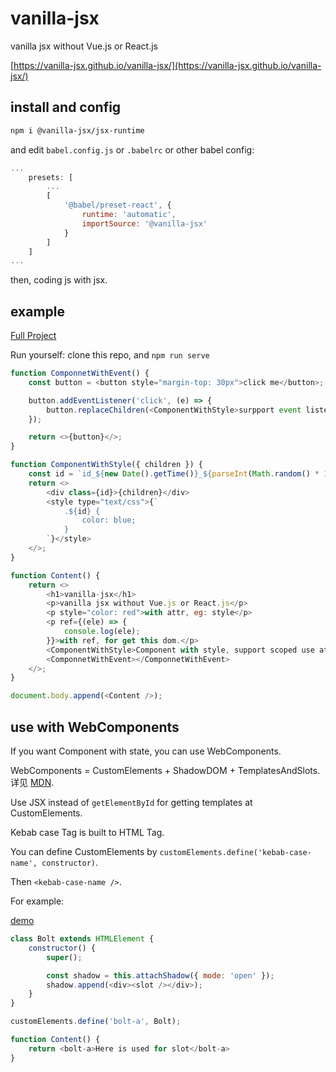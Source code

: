 # vanilla-jsx

vanilla jsx without Vue.js or React.js

[https://vanilla-jsx.github.io/vanilla-jsx/](https://vanilla-jsx.github.io/vanilla-jsx/)

## install and config

```bash
npm i @vanilla-jsx/jsx-runtime
```

and edit `babel.config.js` or `.babelrc` or other babel config:

```js
...
    presets: [
        ...
        [
            '@babel/preset-react', {
                runtime: 'automatic',
                importSource: '@vanilla-jsx'
            }
        ]
    ]
...
```

then, coding js with jsx.

## example

[Full Project](https://github.com/vanilla-jsx/vanilla-jsx/tree/main/packages/website)

Run yourself: clone this repo, and `npm run serve`

```js
function ComponnetWithEvent() {
    const button = <button style="margin-top: 30px">click me</button>;

    button.addEventListener('click', (e) => {
        button.replaceChildren(<ComponentWithStyle>surpport event listener, then do something, eg: replace children </ComponentWithStyle>)
    });

    return <>{button}</>;
}

function ComponentWithStyle({ children }) {
    const id = `id_${new Date().getTime()}_${parseInt(Math.random() * 1000)}`
    return <>
        <div class={id}>{children}</div>
        <style type="text/css">{`
            .${id} {
                color: blue;
            }
        `}</style>
    </>;
}

function Content() {
    return <>
        <h1>vanilla-jsx</h1>
        <p>vanilla jsx without Vue.js or React.js</p>
        <p style="color: red">with attr, eg: style</p>
        <p ref={(ele) => {
            console.log(ele);
        }}>with ref, for get this dom.</p>
        <ComponentWithStyle>Component with style, support scoped use attr</ComponentWithStyle>
        <ComponnetWithEvent></ComponnetWithEvent>
    </>;
}

document.body.append(<Content />);
```

## use with WebComponents

If you want Component with state, you can use WebComponents.

WebComponents = CustomElements + ShadowDOM + TemplatesAndSlots. 详见 [MDN](https://developer.mozilla.org/zh-CN/docs/Web/Web_Components).

Use JSX instead of `getElementById` for getting templates at CustomElements.

Kebab case Tag is built to HTML Tag.

You can define CustomElements by `customElements.define('kebab-case-name', constructor)`.

Then `<kebab-case-name />`.

For example:

[demo](https://vanilla-jsx.github.io/vanilla-jsx/#/web-components)

```js
class Bolt extends HTMLElement {
    constructor() {
        super();

        const shadow = this.attachShadow({ mode: 'open' });
        shadow.append(<div><slot /></div>);
    }
}

customElements.define('bolt-a', Bolt);

function Content() {
    return <bolt-a>Here is used for slot</bolt-a>
}
```
